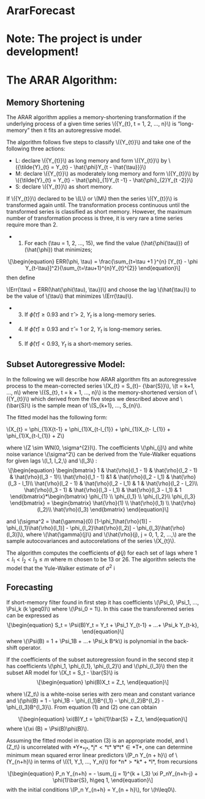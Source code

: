 # ArarForecast

# Note: The project is under development!

<div id="the-arar-algorithm" class="section level1">
<h1>The ARAR Algorithm:</h1>
<div id="memory-shortening" class="section level2">
<h2>Memory Shortening</h2>
<p>The ARAR algorithm applies a memory-shortening transformation if the
underlying process of a given time series <span class="math inline">\({Y_{t}, t = 1, 2, ..., n}\)</span> is
“long-memory” then it fits an autoregressive model.</p>
<p>The algorithm follows five steps to classify <span class="math inline">\({Y_{t}}\)</span> and take one of the following
three actions:</p>
<ul>
<li>L: declare <span class="math inline">\({Y_{t}}\)</span> as long
memory and form <span class="math inline">\({Y_{t}}\)</span> by <span class="math inline">\({\tilde{Y}_{t} = Y_{t} - \hat{\phi}Y_{t -
\hat{\tau}}}\)</span></li>
<li>M: declare <span class="math inline">\({Y_{t}}\)</span> as
moderately long memory and form <span class="math inline">\({Y_{t}}\)</span> by <span class="math inline">\({\tilde{Y}_{t} = Y_{t} - \hat{\phi}_{1}Y_{t -1} -
\hat{\phi}_{2}Y_{t -2}}\)</span></li>
<li>S: declare <span class="math inline">\({Y_{t}}\)</span> as short
memory.</li>
</ul>
<p>If <span class="math inline">\({Y_{t}}\)</span> declared to be <span class="math inline">\(L\)</span> or <span class="math inline">\(M\)</span> then the series <span class="math inline">\({Y_{t}}\)</span> is transformed again until. The
transformation process continuous until the transformed series is
classified as short memory. However, the maximum number of
transformation process is three, it is very rare a time series require
more than 2.</p>

* 1. For each <span class="math inline">\(\tau = 1, 2, ...,
15\)</span>, we find the value <span class="math inline">\(\hat{\phi(\tau)}\)</span> of <span class="math inline">\(\hat{\phi}\)</span> that minimizes;</p>
<p><span class="math display">\[\begin{equation}
ERR(\phi, \tau) = \frac{\sum_{t=\tau +1 }^{n} [Y_{t} - \phi
Y_{t-\tau}]^2}{\sum_{t=\tau+1}^{n}Y_{t}^{2}}
\end{equation}\]</span> then define</p>
<p><span class="math inline">\(Err(\tau) = ERR(\hat{\phi(\tau),
\tau})\)</span> and choose the lag <span class="math inline">\(\hat{\tau}\)</span> to be the value of <span class="math inline">\(\tau\)</span> that minimizes <span class="math inline">\(Err(\tau)\)</span>.</p></li>
</ol></li>

* 3.  If *ϕ̂*(*τ̂*) ≥ 0.93 and *τ̂* &gt; 2, *Y*<sub>*t*</sub> is a long-memory series.
* 4.  If *ϕ̂*(*τ̂*) ≥ 0.93 and *τ̂* = 1 or 2, *Y*<sub>*t*</sub> is  long-memory series.
* 5.  If *ϕ̂*(*τ̂*) &lt; 0.93, *Y*<sub>*t*</sub> is a short-memory series.

</ol></li>
</ul>
</div>
<div id="subset-autoregressive-model" class="section level2">
<h2>Subset Autoregressive Model:</h2>
<p>In the following we will describe how ARAR algorithm fits an
autoregressive process to the mean-corrected series <span class="math inline">\(X_{t} = S_{t}- {\bar{S}}\)</span>, <span class="math inline">\(t = k+1, ..., n\)</span> where <span class="math inline">\({S_{t}, t = k + 1, ..., n}\)</span> is the
memory-shortened version of <span class="math inline">\({Y_{t}}\)</span>
which derived from the five steps we described above and <span class="math inline">\(\bar{S}\)</span> is the sample mean of <span class="math inline">\(S_{k+1}, ..., S_{n}\)</span>.</p>
<p>The fitted model has the following form:</p>
<p><span class="math inline">\(X_{t} = \phi_{1}X{t-1} +
\phi_{1}X_{t-l_{1}} + \phi_{1}X_{t- l_{1}} + \phi_{1}X_{t-l_{1}} +
Z\)</span></p>
<p>where <span class="math inline">\(Z \sim WN(0, \sigma^{2})\)</span>.
The coefficients <span class="math inline">\(\phi_{j}\)</span> and white
noise variance <span class="math inline">\(\sigma^2\)</span> can be
derived from the Yule-Walker equations for given lags <span class="math inline">\(l_1, l_2,\)</span> and <span class="math inline">\(l_3\)</span> : <span class="math display">\[\begin{equation}
\begin{bmatrix}
1 & \hat{\rho}(l_1 - 1) & \hat{\rho}(l_2 - 1) &
\hat{\rho}(l_3 - 1)\\
\hat{\rho}(l_1 - 1) &1 & \hat{\rho}(l_2 - l_1) &
\hat{\rho}(l_3 - l_1)\\
\hat{\rho}(l_2 - 1) & \hat{\rho}(l_2 - l_1) & 1 &
\hat{\rho}(l_2 - l_2)\\
\hat{\rho}(l_3 - 1) & \hat{\rho}(l_3 - l_1) & \hat{\rho}(l_3 -
l_1) & 1
\end{bmatrix}*\begin{bmatrix}
\phi_{1} \\
\phi_{l_1} \\
\phi_{l_2}\\
\phi_{l_3}
\end{bmatrix} = \begin{bmatrix} \hat{\rho}(1) \\ \hat{\rho}(l_1) \\
\hat{\rho}(l_2)\\ \hat{\rho}(l_3) \end{bmatrix}
\end{equation}\]</span></p>
<p>and <span class="math inline">\(\sigma^2 = \hat{\gamma}(0)
[1-\phi_1\hat{\rho}(1)] - \phi_{l_1}\hat{\rho}(l_1)] -
\phi_{l_2}\hat{\rho}(l_2)] - \phi_{l_3}\hat{\rho}(l_3)]\)</span>, where
<span class="math inline">\(\hat{\gamma}(j)\)</span> and <span class="math inline">\(\hat{\rho}(j), j = 0, 1, 2, ...,\)</span> are the
sample autocovariances and autocorelations of the series <span class="math inline">\(X_{t}\)</span>.</p>

The algorithm computes the coefficients of *ϕ*(*j*) for each set of lags
where
1 &lt; *l*<sub>1</sub> &lt; *l*<sub>2</sub> &lt; *l*<sub>3</sub> ≤ *m*
where m chosen to be 13 or 26. The algorithm selects the model that the
Yule-Walker estimate of *σ*<sup>2</sup> i


</div>
<div id="forecasting" class="section level2">
<h2>Forecasting</h2>
<p>If short-memory filter found in first step it has coefficients <span class="math inline">\(\Psi_0, \Psi_1, ..., \Psi_k (k \geq0)\)</span>
where <span class="math inline">\(\Psi_0 = 1\)</span>. In this case the
transforemed series can be expressed as <span class="math display">\[\begin{equation}
    S_t = \Psi(B)Y_t = Y_t + \Psi_1 Y_{t-1} + ...+ \Psi_k Y_{t-k},
\end{equation}\]</span> where <span class="math inline">\(\Psi(B) = 1 +
\Psi_1B + ...+ \Psi_k B^k\)</span> is polynomial in the back-shift
operator.</p>
<p>If the coefficients of the subset autoregression found in the second
step it has coefficients <span class="math inline">\(\phi_1, \phi_{l_1},
\phi_{l_2}\)</span> and <span class="math inline">\(\phi_{l_3}\)</span>
then the subset AR model for <span class="math inline">\(X_t = S_t -
\bar{S}\)</span> is <span class="math display">\[\begin{equation}
    \phi(B)X_t = Z_t,
\end{equation}\]</span></p>
<p>where <span class="math inline">\(Z_t\)</span> is a white-noise
series with zero mean and constant variance and <span class="math inline">\(\phi(B) = 1 - \phi_1B - \phi_{l_1}B^{l_1} -
\phi_{l_2}B^{l_2} - \phi_{l_3}B^{l_3}\)</span>. From equation (1) and
(2) one can obtain</p>
<p><span class="math display">\[\begin{equation}
    \xi(B)Y_t = \phi(1)\bar{S} + Z_t,
\end{equation}\]</span> where <span class="math inline">\(\xi (B) =
\Psi(B)\phi(B)\)</span>.</p>


<p>Assuming the fitted model in equation (3) is an appropriate model,
and <span class="math inline">\(Z_t\)</span> is uncorrelated with *Y*<sub>*j*</sub>, *j* &lt; *t*
∀*t* ∈ *T*, one can determine
minimum mean squared error linear predictors <span class="math inline">\(P_n Y_{n + h}\)</span> of <span class="math inline">\(Y_{n+h}\)</span> in terms of <span class="math inline">\({1, Y_1, ..., Y_n}\)</span> for *n* &gt; *k* + *l*, from recursions</p>
<p><span class="math display">\[\begin{equation}
    P_n Y_{n+h} = - \sum_{j = 1}^{k + l_3} \xi P_nY_{n+h-j} +
\phi(1)\bar{S},  h\geq 1,
\end{equation}\]</span> with the initial conditions <span class="math inline">\(P_n Y_{n+h} = Y_{n + h}\)</span>, for <span class="math inline">\(h\leq0\)</span>.</p>
